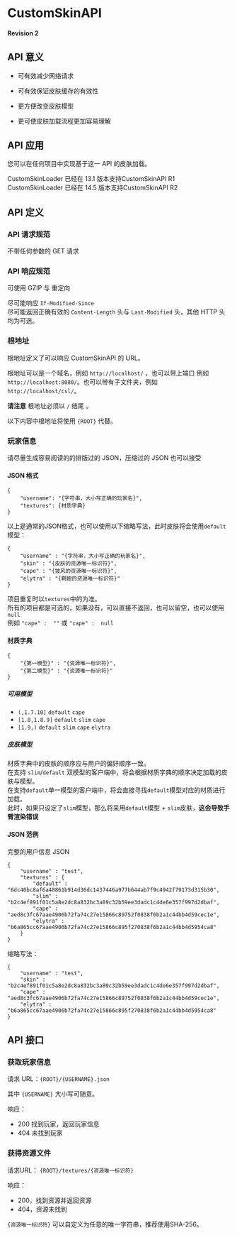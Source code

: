 # CustomSkinAPI
#### Revision 2
## API 意义

- 可有效减少网络请求
- 可有效保证皮肤缓存的有效性
- 更方便改变皮肤模型

- 更可使皮肤加载流程更加容易理解

## API 应用

您可以在任何项目中实现基于这一 API 的皮肤加载。  

CustomSkinLoader 已经在 13.1 版本支持CustomSkinAPI R1  
CustomSkinLoader 已经在 14.5 版本支持CustomSkinAPI R2 
  
## API 定义

### API 请求规范

不带任何参数的 GET 请求

### API 响应规范
可使用 GZIP 与 重定向  

尽可能响应 `If-Modified-Since`   
尽可能返回正确有效的 `Content-Length` 头与 `Last-Modified` 头，其他 HTTP 头均为可选。

### 根地址

根地址定义了可以响应 CustomSkinAPI 的 URL。

根地址可以是一个域名，例如 `http://localhost/` ，也可以带上端口 例如  `http://localhost:8080/`。也可以带有子文件夹，例如 `http://localhost/csl/`。

**请注意** 根地址必须以 `/` 结尾 。

以下内容中根地址将使用 `{ROOT}` 代替。

### 玩家信息

请尽量生成容易阅读的的排版过的 JSON，压缩过的 JSON 也可以接受

#### JSON 格式
```
{
    "username": "{字符串，大小写正确的玩家名}",
    "textures": {材质字典}
}
```
以上是通常的JSON格式，也可以使用以下缩略写法，此时皮肤将会使用`default`模型：  
```
{
    "username" : "{字符串，大小写正确的玩家名}",
    "skin" : "{皮肤的资源唯一标识符}",
    "cape" : "{披风的资源唯一标识符}",
    "elytra" : "{鞘翅的资源唯一标识符}"
}
``` 

项目重复时以`textures`中的为准。    
所有的项目都是可选的，如果没有，可以直接不返回，也可以留空，也可以使用`null`   
例如 `"cape" :  ""` 或 `"cape" :  null`

#### 材质字典
```
{
    "{第一模型}" : "{资源唯一标识符}",
    "{第二模型}" : "{资源唯一标识符}"
}
```
##### 可用模型
- `(,1.7.10]` `default` `cape`  
- `[1.8,1.8.9]` `default` `slim` `cape` 
- `[1.9,)` `default` `slim` `cape` `elytra`
##### 皮肤模型
材质字典中的皮肤的顺序应与用户的偏好顺序一致。  
在支持 `slim`/`default` 双模型的客户端中，将会根据材质字典的顺序决定加载的皮肤与模型。  
在支持`default`单一模型的客户端中，将会直接寻找`default`模型对应的材质进行加载。  
此时，如果只设定了`slim`模型，那么将采用`default`模型 + `slim`皮肤，**这会导致手臂渲染错误**   

#### JSON 范例
完整的用户信息 JSON
```
{
    "username" : "test",
    "textures" : {
        "default" : "6dc40bc8af6a48861b914d36dc1437446a977b644ab7f9c4942f79173d315b30",
        "slim" : "b2c4ef891f01c5a8e2dc8a832bc3a89c32b59ee3dadc1c4de6e357f997d2dbaf",
        "cape" : "aed8c3fc67aae4906b72fa74c27e15866c89752f0838f6b2a1c44bb4d59cec1e",
        "elytra" : "b6a865cc67aae4906b72fa74c27e15866c895f270838f6b2a1c44bb4d5954ca8"
    }
}
```
缩略写法：
```
{
    "username" : "test",
    "skin" : "b2c4ef891f01c5a8e2dc8a832bc3a89c32b59ee3dadc1c4de6e357f997d2dbaf",
    "cape" : "aed8c3fc67aae4906b72fa74c27e15866c89752f0838f6b2a1c44bb4d59cec1e",
    "elytra" : "b6a865cc67aae4906b72fa74c27e15866c895f270838f6b2a1c44bb4d5954ca8"
}
```
## API 接口
### 获取玩家信息
请求 URL：`{ROOT}/{USERNAME}.json`

其中 `{USERNAME}` 大小写可随意。

响应：
 - 200 找到玩家，返回玩家信息
 - 404 未找到玩家

### 获得资源文件
请求URL： `{ROOT}/textures/{资源唯一标识符}`

响应：
 - 200，找到资源并返回资源
 - 404，资源未找到

`{资源唯一标识符}` 可以自定义为任意的唯一字符串，推荐使用SHA-256。

